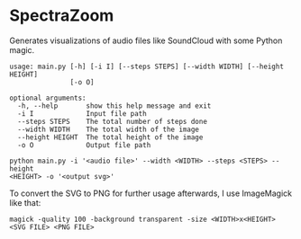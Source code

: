 # SpectraZoom

Generates visualizations of audio files like SoundCloud with some Python magic.

```
usage: main.py [-h] [-i I] [--steps STEPS] [--width WIDTH] [--height HEIGHT]
               [-o O]

optional arguments:
  -h, --help       show this help message and exit
  -i I             Input file path
  --steps STEPS    The total number of steps done
  --width WIDTH    The total width of the image
  --height HEIGHT  The total height of the image
  -o O             Output file path
```

```
python main.py -i '<audio file>' --width <WIDTH> --steps <STEPS> --height
<HEIGHT> -o '<output svg>'
```

To convert the SVG to PNG for further usage afterwards, I use ImageMagick like
that:

```
magick -quality 100 -background transparent -size <WIDTH>x<HEIGHT> <SVG FILE> <PNG FILE>
```

